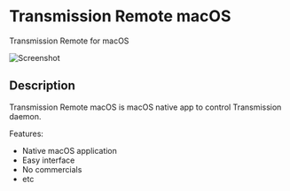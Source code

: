 # Transmission Remote macOS
Transmission Remote for macOS

![Screenshot](https://i.imgur.com/M1RwkQB.png) 

## Description
Transmission Remote macOS is macOS native app to control Transmission daemon.

Features:

- Native macOS application
- Easy interface
- No commercials
- etc
